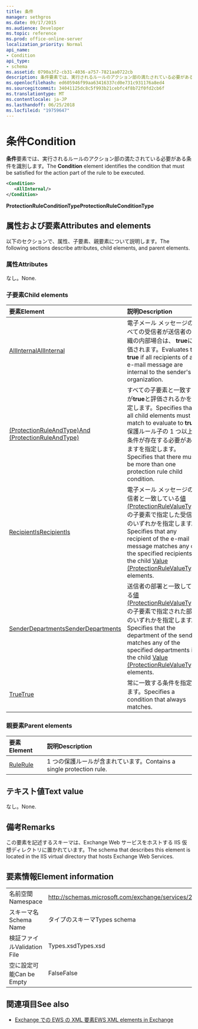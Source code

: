 ```yaml
---
title: 条件
manager: sethgros
ms.date: 09/17/2015
ms.audience: Developer
ms.topic: reference
ms.prod: office-online-server
localization_priority: Normal
api_name:
- Condition
api_type:
- schema
ms.assetid: 0790a3f2-cb31-4036-a757-7821aa0722cb
description: 条件要素では、実行されるルールのアクション部の満たされている必要がある条件を識別します。
ms.openlocfilehash: ed605946f99aa63416337cd0e731c931176a8ed4
ms.sourcegitcommit: 34041125dc8c5f993b21cebfc4f8b72f0fd2cb6f
ms.translationtype: MT
ms.contentlocale: ja-JP
ms.lasthandoff: 06/25/2018
ms.locfileid: "19759647"
---
```

# <a name="condition"></a><span data-ttu-id="a5569-103">条件</span><span class="sxs-lookup"><span data-stu-id="a5569-103">Condition</span></span>

<span data-ttu-id="a5569-104">**条件**要素では、実行されるルールのアクション部の満たされている必要がある条件を識別します。</span><span class="sxs-lookup"><span data-stu-id="a5569-104">The **Condition** element identifies the condition that must be satisfied for the action part of the rule to be executed.</span></span> 
  
```xml
<Condition>
   <AllInternal/>
</Condition>
```

 <span data-ttu-id="a5569-105">**ProtectionRuleConditionType**</span><span class="sxs-lookup"><span data-stu-id="a5569-105">**ProtectionRuleConditionType**</span></span>
## <a name="attributes-and-elements"></a><span data-ttu-id="a5569-106">属性および要素</span><span class="sxs-lookup"><span data-stu-id="a5569-106">Attributes and elements</span></span>

<span data-ttu-id="a5569-107">以下のセクションで、属性、子要素、親要素について説明します。</span><span class="sxs-lookup"><span data-stu-id="a5569-107">The following sections describe attributes, child elements, and parent elements.</span></span>
  
### <a name="attributes"></a><span data-ttu-id="a5569-108">属性</span><span class="sxs-lookup"><span data-stu-id="a5569-108">Attributes</span></span>

<span data-ttu-id="a5569-109">なし。</span><span class="sxs-lookup"><span data-stu-id="a5569-109">None.</span></span>
  
### <a name="child-elements"></a><span data-ttu-id="a5569-110">子要素</span><span class="sxs-lookup"><span data-stu-id="a5569-110">Child elements</span></span>

|<span data-ttu-id="a5569-111">**要素**</span><span class="sxs-lookup"><span data-stu-id="a5569-111">**Element**</span></span>|<span data-ttu-id="a5569-112">**説明**</span><span class="sxs-lookup"><span data-stu-id="a5569-112">**Description**</span></span>|
|:-----|:-----|
|[<span data-ttu-id="a5569-113">AllInternal</span><span class="sxs-lookup"><span data-stu-id="a5569-113">AllInternal</span></span>](allinternal.md) <br/> |<span data-ttu-id="a5569-114">電子メール メッセージのすべての受信者が送信者の組織の内部場合は、 **true**に評価されます。</span><span class="sxs-lookup"><span data-stu-id="a5569-114">Evaluates to **true** if all recipients of an e-mail message are internal to the sender's organization.</span></span>  <br/> |
|[<span data-ttu-id="a5569-115">(ProtectionRuleAndType)</span><span class="sxs-lookup"><span data-stu-id="a5569-115">And (ProtectionRuleAndType)</span></span>](and-protectionruleandtype.md) <br/> |<span data-ttu-id="a5569-116">すべての子要素と一致するが**true**と評価されるかを指定します。</span><span class="sxs-lookup"><span data-stu-id="a5569-116">Specifies that all child elements must match to evaluate to **true**.</span></span> <span data-ttu-id="a5569-117">保護ルール子の 1 つ以上の条件が存在する必要がありますを指定します。</span><span class="sxs-lookup"><span data-stu-id="a5569-117">Specifies that there must be more than one protection rule child condition.</span></span>  <br/> |
|[<span data-ttu-id="a5569-118">RecipientIs</span><span class="sxs-lookup"><span data-stu-id="a5569-118">RecipientIs</span></span>](recipientis.md) <br/> |<span data-ttu-id="a5569-119">電子メール メッセージの受信者と一致している[値 (ProtectionRuleValueType)](value-protectionrulevaluetype.md)の子要素で指定した受信者のいずれかを指定します。</span><span class="sxs-lookup"><span data-stu-id="a5569-119">Specifies that any recipient of the e-mail message matches any of the specified recipients in the child [Value (ProtectionRuleValueType)](value-protectionrulevaluetype.md) elements.</span></span>  <br/> |
|[<span data-ttu-id="a5569-120">SenderDepartments</span><span class="sxs-lookup"><span data-stu-id="a5569-120">SenderDepartments</span></span>](senderdepartments.md) <br/> |<span data-ttu-id="a5569-121">送信者の部署と一致している[値 (ProtectionRuleValueType)](value-protectionrulevaluetype.md)の子要素で指定された部門のいずれかを指定します。</span><span class="sxs-lookup"><span data-stu-id="a5569-121">Specifies that the department of the sender matches any of the specified departments in the child [Value (ProtectionRuleValueType)](value-protectionrulevaluetype.md) elements.</span></span>  <br/> |
|[<span data-ttu-id="a5569-122">True</span><span class="sxs-lookup"><span data-stu-id="a5569-122">True</span></span>](true.md) <br/> |<span data-ttu-id="a5569-123">常に一致する条件を指定します。</span><span class="sxs-lookup"><span data-stu-id="a5569-123">Specifies a condition that always matches.</span></span>  <br/> |
   
### <a name="parent-elements"></a><span data-ttu-id="a5569-124">親要素</span><span class="sxs-lookup"><span data-stu-id="a5569-124">Parent elements</span></span>

|<span data-ttu-id="a5569-125">**要素**</span><span class="sxs-lookup"><span data-stu-id="a5569-125">**Element**</span></span>|<span data-ttu-id="a5569-126">**説明**</span><span class="sxs-lookup"><span data-stu-id="a5569-126">**Description**</span></span>|
|:-----|:-----|
|[<span data-ttu-id="a5569-127">Rule</span><span class="sxs-lookup"><span data-stu-id="a5569-127">Rule</span></span>](rule.md) <br/> |<span data-ttu-id="a5569-128">1 つの保護ルールが含まれています。</span><span class="sxs-lookup"><span data-stu-id="a5569-128">Contains a single protection rule.</span></span>  <br/> |
   
## <a name="text-value"></a><span data-ttu-id="a5569-129">テキスト値</span><span class="sxs-lookup"><span data-stu-id="a5569-129">Text value</span></span>

<span data-ttu-id="a5569-130">なし。</span><span class="sxs-lookup"><span data-stu-id="a5569-130">None.</span></span>
  
## <a name="remarks"></a><span data-ttu-id="a5569-131">備考</span><span class="sxs-lookup"><span data-stu-id="a5569-131">Remarks</span></span>

<span data-ttu-id="a5569-132">この要素を記述するスキーマは、Exchange Web サービスをホストする IIS 仮想ディレクトリに置かれています。</span><span class="sxs-lookup"><span data-stu-id="a5569-132">The schema that describes this element is located in the IIS virtual directory that hosts Exchange Web Services.</span></span>
  
## <a name="element-information"></a><span data-ttu-id="a5569-133">要素情報</span><span class="sxs-lookup"><span data-stu-id="a5569-133">Element information</span></span>

|||
|:-----|:-----|
|<span data-ttu-id="a5569-134">名前空間</span><span class="sxs-lookup"><span data-stu-id="a5569-134">Namespace</span></span>  <br/> |http://schemas.microsoft.com/exchange/services/2006/types  <br/> |
|<span data-ttu-id="a5569-135">スキーマ名</span><span class="sxs-lookup"><span data-stu-id="a5569-135">Schema Name</span></span>  <br/> |<span data-ttu-id="a5569-136">タイプのスキーマ</span><span class="sxs-lookup"><span data-stu-id="a5569-136">Types schema</span></span>  <br/> |
|<span data-ttu-id="a5569-137">検証ファイル</span><span class="sxs-lookup"><span data-stu-id="a5569-137">Validation File</span></span>  <br/> |<span data-ttu-id="a5569-138">Types.xsd</span><span class="sxs-lookup"><span data-stu-id="a5569-138">Types.xsd</span></span>  <br/> |
|<span data-ttu-id="a5569-139">空に設定可能</span><span class="sxs-lookup"><span data-stu-id="a5569-139">Can be Empty</span></span>  <br/> |<span data-ttu-id="a5569-140">False</span><span class="sxs-lookup"><span data-stu-id="a5569-140">False</span></span>  <br/> |
   
## <a name="see-also"></a><span data-ttu-id="a5569-141">関連項目</span><span class="sxs-lookup"><span data-stu-id="a5569-141">See also</span></span>



- [<span data-ttu-id="a5569-142">Exchange での EWS の XML 要素</span><span class="sxs-lookup"><span data-stu-id="a5569-142">EWS XML elements in Exchange</span></span>](ews-xml-elements-in-exchange.md)

